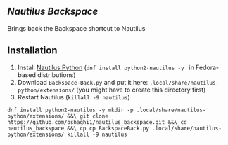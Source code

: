*Nautilus Backspace*
-----------------------
Brings back the Backspace shortcut to Nautilus

Installation
-----------------------
1) Install [Nautilus Python](https://wiki.gnome.org/Projects/NautilusPython) (`dnf install python2-nautilus -y ` in Fedora-based distributions)
 2) Download `Backspace-Back.py` and put it here: `.local/share/nautilus-python/extensions/`
(you might have to create this directory first)
3) Restart Nautilus (`killall -9 nautilus`)

`
dnf install python2-nautilus -y
mkdir -p .local/share/nautilus-python/extensions/ &&\
git clone https://github.com/oshaghi1/nautilus_backspace.git &&\
cd nautilus_backspace &&\
cp cp BackspaceBack.py .local/share/nautilus-python/extensions/
killall -9 nautilus
`

